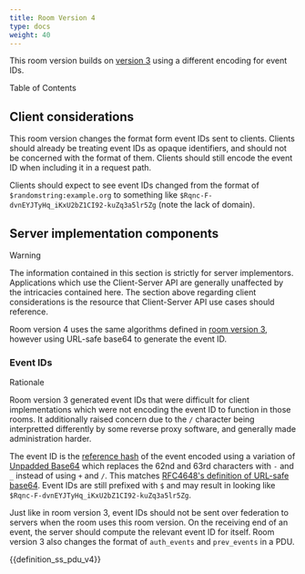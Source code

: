 ```yaml
---
title: Room Version 4
type: docs
weight: 40
---
```


This room version builds on [version 3](v3.html) using a different
encoding for event IDs.

Table of Contents

Client considerations
---------------------

This room version changes the format form event IDs sent to clients.
Clients should already be treating event IDs as opaque identifiers, and
should not be concerned with the format of them. Clients should still
encode the event ID when including it in a request path.

Clients should expect to see event IDs changed from the format of
`$randomstring:example.org` to something like
`$Rqnc-F-dvnEYJTyHq_iKxU2bZ1CI92-kuZq3a5lr5Zg` (note the lack of
domain).

Server implementation components
--------------------------------

Warning

The information contained in this section is strictly for server
implementors. Applications which use the Client-Server API are generally
unaffected by the intricacies contained here. The section above
regarding client considerations is the resource that Client-Server API
use cases should reference.

Room version 4 uses the same algorithms defined in [room version
3](v3.html), however using URL-safe base64 to generate the event ID.

### Event IDs

Rationale

Room version 3 generated event IDs that were difficult for client
implementations which were not encoding the event ID to function in
those rooms. It additionally raised concern due to the `/` character
being interpretted differently by some reverse proxy software, and
generally made administration harder.

The event ID is the [reference
hash](../server_server/%SERVER_RELEASE_LABEL%.html#reference-hashes) of
the event encoded using a variation of [Unpadded
Base64](../appendices.html#unpadded-base64) which replaces the 62nd and
63rd characters with `-` and `_` instead of using `+` and `/`. This
matches [RFC4648's definition of URL-safe
base64](https://tools.ietf.org/html/rfc4648#section-5). Event IDs are
still prefixed with `$` and may result in looking like
`$Rqnc-F-dvnEYJTyHq_iKxU2bZ1CI92-kuZq3a5lr5Zg`.

Just like in room version 3, event IDs should not be sent over
federation to servers when the room uses this room version. On the
receiving end of an event, the server should compute the relevant event
ID for itself. Room version 3 also changes the format of `auth_events`
and `prev_events` in a PDU.

{{definition\_ss\_pdu\_v4}}
